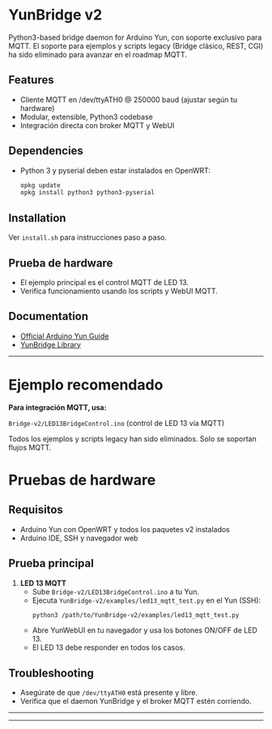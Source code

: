 # YunBridge v2

Python3-based bridge daemon for Arduino Yun, con soporte exclusivo para MQTT. El soporte para ejemplos y scripts legacy (Bridge clásico, REST, CGI) ha sido eliminado para avanzar en el roadmap MQTT.

## Features
- Cliente MQTT en /dev/ttyATH0 @ 250000 baud (ajustar según tu hardware)
- Modular, extensible, Python3 codebase
- Integración directa con broker MQTT y WebUI


## Dependencies
- Python 3 y pyserial deben estar instalados en OpenWRT:
	```sh
	opkg update
	opkg install python3 python3-pyserial
	```

## Installation
Ver `install.sh` para instrucciones paso a paso.

## Prueba de hardware
- El ejemplo principal es el control MQTT de LED 13.
- Verifica funcionamiento usando los scripts y WebUI MQTT.

## Documentation
- [Official Arduino Yun Guide](https://docs.arduino.cc/retired/getting-started-guides/ArduinoYun/)
- [YunBridge Library](https://docs.arduino.cc/retired/archived-libraries/YunBridgeLibrary/)

---




# Ejemplo recomendado

**Para integración MQTT, usa:**

`Bridge-v2/LED13BridgeControl.ino` (control de LED 13 vía MQTT)

Todos los ejemplos y scripts legacy han sido eliminados. Solo se soportan flujos MQTT.


# Pruebas de hardware

## Requisitos
- Arduino Yun con OpenWRT y todos los paquetes v2 instalados
- Arduino IDE, SSH y navegador web

## Prueba principal
1. **LED 13 MQTT**
	- Sube `Bridge-v2/LED13BridgeControl.ino` a tu Yun.
	- Ejecuta `YunBridge-v2/examples/led13_mqtt_test.py` en el Yun (SSH):
	  ```bash
	  python3 /path/to/YunBridge-v2/examples/led13_mqtt_test.py
	  ```
	- Abre YunWebUI en tu navegador y usa los botones ON/OFF de LED 13.
	- El LED 13 debe responder en todos los casos.

## Troubleshooting
- Asegúrate de que `/dev/ttyATH0` está presente y libre.
- Verifica que el daemon YunBridge y el broker MQTT estén corriendo.

---

---
